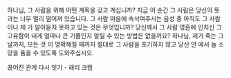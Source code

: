 하나님, 그 사람을 위해 어떤 계획을 갖고 계십니까? 지금 이 순간 그 사람은 당신의 뜻과는 너무 멀리 떨어져 있습니다.
그 사람 마음에 속삭여주시는 음성 중 아직도 그 사람이나 제 가 알아듣지 못하고 있는 것은 무엇입니까? 당신께서 그 사람 영혼에 인치신 그 고유함이 내게 얼마나 큰 기쁨인지 알릴 수 있는 방법은 없을까요? 하나님, 제가 죽는 그 날까지, 모든 것 이 명확해질 때까지 절대로 그 사람을 포기하지 않고 당신 안 에서 늘 소망을 품을 수 있도록 도와주십시오.

끊어진 관계 다시 잇기 - 래리 크랩